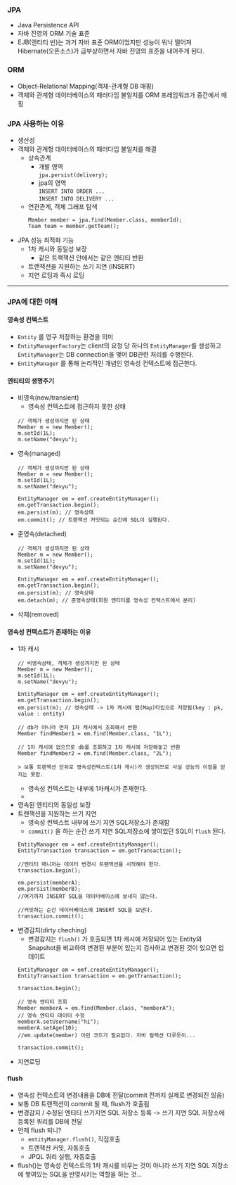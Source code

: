 ### JPA
 - Java Persistence API
 - 자바 진영의 ORM 기술 표준
 - EJB(엔티티 빈)는 과거 자바 표준 ORM이었지만 성능이 워낙 떨어져 Hibernate(오픈소스)가 급부상하면서 자바 진영의 표준을 내어주게 된다.
 
### ORM
 - Object-Relational Mapping(객체-관계형 DB 매핑)
 - 객체와 관계형 데이터베이스의 패러다임 불일치를 ORM 프레임워크가 중간에서 매핑
 
### JPA 사용하는 이유
 - 생산성 
 - 객체와 관계형 데이터베이스의 패러다임 불일치를 해결
   - 상속관계  
        - 개발 영역   
        ```jpa.persist(delivery);```  
        - jpa의 영역  
        ```INSERT INTO ORDER ...```  
        ```INSERT INTO DELIVERY ...```
    - 연관관계, 객체 그래프 탐색
        ```
        Member member = jpa.find(Member.class, memberId);
        Team team = member.getTeam();
        ```
 - JPA 성능 최적화 기능
    - 1차 캐시와 동일성 보장
        - 같은 트랙잭션 안에서는 같은 엔티티 반환
    - 트랜잭션을 지원하는 쓰기 지연 (INSERT)
    - 지연 로딩과 즉시 로딩
----
### JPA에 대한 이해
#### 영속성 컨텍스트
 - `Entity` 를 영구 저장하는 환경을 의미
 - `EntityManagerFactory`는 client의 요청 당 하나의 `EntityManager`를 생성하고 `EntityManager`는 DB connection을 맺어 DB관련 처리를 수행한다.
 - `EntityManager` 를 통해 논리적인 개념인 영속성 컨텍스트에 접근한다.

#### 엔티티의 생명주기
 - 비영속(new/transient)
    - 영속성 컨텍스트에 접근하지 못한 상태
    ```
   // 객체가 생성까지만 된 상태
   Member m = new Member();
   m.setId(1L);
   m.setName("devyu");
   ```
 - 영속(managed)
    ```
    // 객체가 생성까지만 된 상태
    Member m = new Member();
    m.setId(1L);
    m.setName("devyu");
   
    EntityManager em = emf.createEntityManager();
    em.getTransaction.begin();
    em.persist(m); // 영속상태
    em.commit(); // 트랜잭션 커밋되는 순간에 SQL이 실행된다.
    ```
 - 준영속(detached)
     ```
     // 객체가 생성까지만 된 상태
     Member m = new Member();
     m.setId(1L);
     m.setName("devyu");
    
     EntityManager em = emf.createEntityManager();
     em.getTransaction.begin();
     em.persist(m); // 영속상태
     em.detach(m); // 준영속상태(회원 엔티티를 영속성 컨텍스트에서 분리)
     ```
 - 삭제(removed)
 
 #### 영속성 컨텍스트가 존재하는 이유
 - 1차 캐시
     ```
     // 비영속상태, 객체가 생성까지만 된 상태
     Member m = new Member();
     m.setId(1L);
     m.setName("devyu");
    
     EntityManager em = emf.createEntityManager();
     em.getTransaction.begin();
     em.persist(m); // 영속상태 -> 1차 캐시에 맵(Map)타입으로 저장됨(key : pk, value : entity)
     
     // db가 아니라 먼저 1차 캐시에서 조회해서 반환
     Member findMember1 = em.find(Member.class, "1L");
   
     // 1차 캐시에 없으므로 db를 조회하고 1차 캐시에 저장해놓고 반환
     Member findMember2 = em.find(Member.class, "2L");
     
     > 보통 트랜잭션 단위로 영속성컨텍스트(1차 캐시)가 생성되므로 사실 성능의 이점을 얻지는 못함.
     ```
    - 영속성 컨텍스트는 내부에 1차캐시가 존재한다.
    - 
 - 영속된 엔티티의 동일성 보장
 - 트랜잭션을 지원하는 쓰기 지연
    - 영속성 컨텍스트 내부에 쓰기 지연 SQL저장소가 존재함
    - `commit()` 을 하는 순간 쓰기 지연 SQL저장소에 쌓여있던 SQL이 `flush` 된다.
    ```
    EntityManager em = emf.createEntityManager();
    EntityTransaction transaction = em.getTransaction();
   
    //엔티티 매니저는 데이터 변경시 트랜잭션을 시작해야 한다.
    transaction.begin();
   
    em.persist(memberA);
    em.persist(memberB);
    //여기까지 INSERT SQL을 데이터베이스에 보내지 않는다.
   
    //커밋하는 순간 데이터베이스에 INSERT SQL을 보낸다.
    transaction.commit();
    ```
 - 변경감지(dirty cheching)
    - 변경감지는 `flush()` 가 호출되면 1차 캐시에 저장되어 있는 Entity와 Snapshot을 비교하여 변경된 부분이 있는지 검사하고 변경된 것이 있으면 업데이트
    ```
   EntityManager em = emf.createEntityManager();
   EntityTransaction transaction = em.getTransaction();
   
   transaction.begin();
   
   // 영속 엔티티 조회
   Member memberA = em.find(Member.class, "memberA");
   // 영속 엔티티 데이터 수정
   memberA.setUsername("hi");
   memberA.setAge(10);
   //em.update(member) 이런 코드가 필요없다. 자바 컬렉션 다루듯이...
   
   transaction.commit();
    ```
 - 지연로딩
 
 #### flush
 - 영속성 컨텍스트의 변경내용을 DB에 전달(commit 전까지 실제로 변경되진 않음)
 - 보통 DB 트랜잭션이 commit 될 때, flush가 호출됨
 - 변경감지 / 수정된 엔티티 쓰기지연 SQL 저장소 등록 -> 쓰기 지연 SQL 저장소에 등록된 쿼리를 DB에 전달
 - 언제 flush 되니?
    - `emtityManager.flush()`, 직접호출
    - 트랜잭션 커밋, 자동호출
    - JPQL 쿼리 실행, 자동호출
 - flush()는 영속성 컨텍스트의 1차 캐시를 비우는 것이 아니라 쓰기 지연 SQL 저장소에 쌓여있는 SQL을 반영시키는 역할을 하는 것...